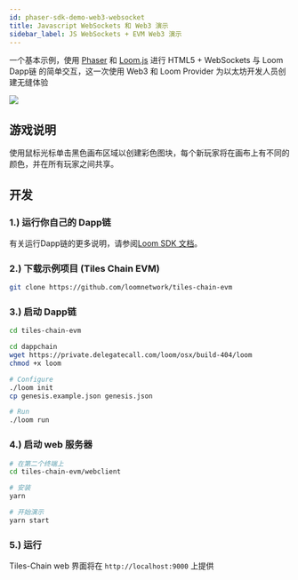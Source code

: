 ```yaml
---
id: phaser-sdk-demo-web3-websocket
title: Javascript WebSockets 和 Web3 演示
sidebar_label: JS WebSockets + EVM Web3 演示
---
```

一个基本示例，使用 [Phaser](http://phaser.io) 和 [Loom.js](https://github.com/loomnetwork/loom-js) 进行 HTML5 + WebSockets 与 Loom Dapp链 的简单交互，这一次使用 Web3 和 Loom Provider 为以太坊开发人员创建无缝体验

![](/developers/img/websocket_evm.gif)

## 游戏说明

使用鼠标光标单击黑色画布区域以创建彩色图块，每个新玩家将在画布上有不同的颜色，并在所有玩家之间共享。

## 开发

### 1.) 运行你自己的 Dapp链

有关运行Dapp链的更多说明，请参阅[Loom SDK 文档](https://loomx.io/developers/docs/en/prereqs.html)。

### 2.) 下载示例项目 (Tiles Chain EVM)

```bash
git clone https://github.com/loomnetwork/tiles-chain-evm
```

### 3.) 启动 Dapp链

```bash
cd tiles-chain-evm

cd dappchain
wget https://private.delegatecall.com/loom/osx/build-404/loom
chmod +x loom

# Configure
./loom init
cp genesis.example.json genesis.json

# Run
./loom run
```

### 4.) 启动 web 服务器

```bash
# 在第二个终端上
cd tiles-chain-evm/webclient

# 安装
yarn

# 开始演示
yarn start
```

### 5.) 运行

Tiles-Chain web 界面将在 `http://localhost:9000` 上提供